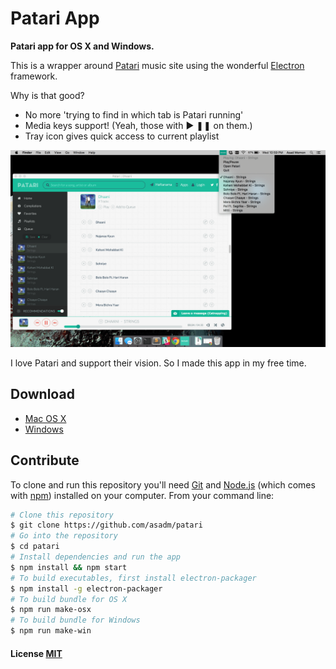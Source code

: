 # Patari App

**Patari app for OS X and Windows.**

This is a wrapper around [Patari](http://patari.pk) music site using the wonderful [Electron](https://github.com/atom/electron/) framework.

Why is that good?

- No more 'trying to find in which tab is Patari running'
- Media keys support! (Yeah, those with ▶ ❚❚ on them.)
- Tray icon gives quick access to current playlist

![Patari Screenshot](screenshot.png?raw=true)

I love Patari and support their vision. So I made this app in my free time.

## Download

- [Mac OS X](dist/patari-osx.zip?raw=true)
- [Windows](dist/patari-win.zip?raw=true)


## Contribute

To clone and run this repository you'll need [Git](https://git-scm.com) and [Node.js](https://nodejs.org/en/download/) (which comes with [npm](http://npmjs.com)) installed on your computer. From your command line:

```bash
# Clone this repository
$ git clone https://github.com/asadm/patari
# Go into the repository
$ cd patari
# Install dependencies and run the app
$ npm install && npm start
# To build executables, first install electron-packager
$ npm install -g electron-packager
# To build bundle for OS X
$ npm run make-osx
# To build bundle for Windows
$ npm run make-win
```


#### License [MIT](LICENSE.md)
